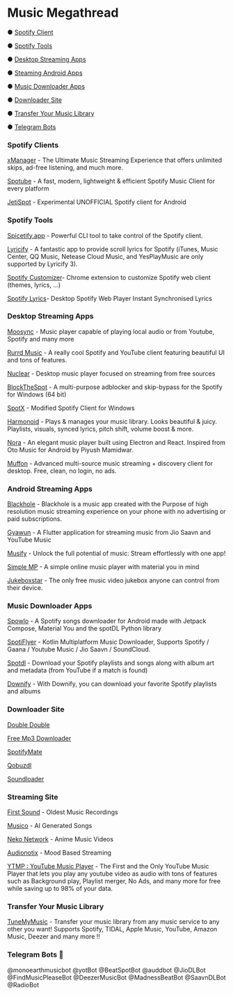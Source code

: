 # Music Megathread



● [Spotify Client](https://github.com/MoonWalker440/Music-Megathread#spotify-clients)

● [Spotify Tools](https://github.com/MoonWalker440/Music-Megathread#spotify-tools)

● [Desktop Streaming Apps](https://github.com/MoonWalker440/Music-Megathread/tree/main#desktop-streaming-apps)

● [Steaming Android Apps](https://github.com/MoonWalker440/Music-Megathread/tree/main#android-streaming-apps)

● [Music Downloader Apps](https://github.com/MoonWalker440/Music-Megathread#music-downloader-apps)

● [Downloader Site](https://github.com/MoonWalker440/Music-Megathread#downloader-site)

● [Transfer Your Music Library](https://github.com/MoonWalker440/Music-Megathread#transfer-your-music-library)

● [Telegram Bots](https://github.com/MoonWalker440/Music-Megathread#telegram-bots-)


### Spotify Clients

[xManager](https://github.com/Team-xManager/xManager) - The Ultimate Music Streaming Experience that offers unlimited skips, ad-free listening, and much more.

[Spotube](https://spotube.krtirtho.dev/) - A fast, modern, lightweight & efficient Spotify Music Client for every platform

[JetiSpot](https://github.com/iTaysonLab/jetispot) - Experimental UNOFFICIAL Spotify client for Android 

### Spotify Tools

[Spicetify.app](https://spicetify.app) - Powerful CLI tool to take control of the Spotify client.

[Lyricify](https://github.com/WXRIW/Lyricify-App) - A fantastic app to provide scroll lyrics for Spotify (iTunes, Music Center, QQ Music, Netease Cloud Music, and YesPlayMusic are only supported by Lyricify 3).

[Spotify Customizer](https://github.com/Darkempire78/Spotify-Customizer)- Chrome extension to customize Spotify web client (themes, lyrics, ...)

[Spotify Lyrics](https://github.com/mantou132/Spotify-Lyrics)- Desktop Spotify Web Player Instant Synchronised Lyrics

### Desktop Streaming Apps

[Moosync](https://github.com/Moosync/Moosync) - Music player capable of playing local audio or from Youtube, Spotify and many more

[Rurrd Music](https://github.com/RuurdBijlsma/Music) - A really cool Spotify and YouTube client featuring beautiful UI and tons of features.

[Nuclear](https://github.com/nukeop/nuclear) - Desktop music player focused on streaming from free sources

[BlockTheSpot](https://github.com/mrpond/BlockTheSpot) - A multi-purpose adblocker and skip-bypass for the Spotify for Windows (64 bit)

[SpotX](https://github.com/SpotX-Official/SpotX) - Modified Spotify Client for Windows

[Harmonoid](https://github.com/harmonoid/harmonoid) - Plays & manages your music library. Looks beautiful & juicy. Playlists, visuals, synced lyrics, pitch shift, volume boost & more.

[Nora](https://github.com/Sandakan/Nora) - An elegant music player built using Electron and React. Inspired from Oto Music for Android by Piyush Mamidwar.

[Muffon](https://github.com/staniel359/muffon/) - Advanced multi-source music streaming + discovery client for desktop. Free, clean, no login, no ads.

### Android Streaming Apps

[Blackhole](https://sangwan5688.github.io/) - Blackhole is a music app created with the Purpose of high resolution music streaming experience on your phone with no advertising or paid subscriptions.

[Gyawun](https://github.com/sheikhhaziq/gyavun) - A Flutter application for streaming music from Jio Saavn and YouTube Music

[Musify](https://github.com/gokadzev/Musify) - Unlock the full potential of music: Stream effortlessly with one app!

[Simple MP](https://github.com/lighttigerXIV/SimpleMP-Compose/) - A simple online music player with material you in mind

[Jukeboxstar](https://jukeboxstar.com/) - The only free music video jukebox anyone can control from their device.

### Music Downloader Apps

[Spowlo](https://github.com/BobbyESP/Spowlo) - A Spotify songs downloader for Android made with Jetpack Compose, Material You and the spotDL Python library

[SpotiFlyer](https://github.com/Shabinder/SpotiFlyer) - Kotlin Multiplatform Music Downloader, Supports Spotify / Gaana / Youtube Music / Jio Saavn / SoundCloud.

[Spotdl](https://github.com/spotDL/spotify-downloader) - Download your Spotify playlists and songs along with album art and metadata (from YouTube if a match is found)

[Downify](https://play.google.com/store/apps/details?id=com.sam.downify) - With Downify, you can download your favorite Spotify playlists and albums

### Downloader Site

[Double Double](https://doubledouble.top/)

[Free Mp3 Downloader](https://free-mp3-download.net/)

[SpotifyMate](https://spotifymate.com/)

[Qobuzdl](https://github.com/vitiko98/qobuz-dl)

[Soundloader](https://www.soundloaders.com/)

### Streaming Site

[First Sound](https://www.firstsounds.org/) - Oldest Music Recordings

[Musico](https://www.musi-co.com/listen/) - AI Generated Songs

[Neko Network](https://live.neko-network.net/) - Anime Music Videos

[Audionotix](https://audionautix.com/) - Mood Based Streaming 

[YTMP : YouTube Music Player](https://ytmp.itsvg.in/) - The First and the Only YouTube Music Player that lets you play any youtube video as audio with tons of features such as Background play, Playlist merger, No Ads, and many more for free while saving up to 98% of your data.

### Transfer Your Music Library 

[TuneMyMusic](http://tunemymusic.com/) - Transfer your music library from any music service to any other you want! Supports Spotify, TIDAL, Apple Music, YouTube, Amazon Music, Deezer and many more !!

### Telegram Bots 🤖

@monoearthmusicbot
@yotBot
@BeatSpotBot
@auddbot
@JioDLBot
@FindMusicPleaseBot
@DeezerMusicBot
@MadnessBeatBot
@SaavnDLBot
@RadioBot